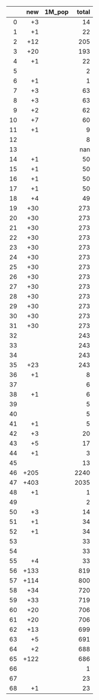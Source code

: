 |    |   new | 1M_pop   |   total |
|---:|------:|:---------|--------:|
|  0 |    +3 |          |      14 |
|  1 |    +1 |          |      22 |
|  2 |   +12 |          |     205 |
|  3 |   +20 |          |     193 |
|  4 |    +1 |          |      22 |
|  5 |       |          |       2 |
|  6 |    +1 |          |       1 |
|  7 |    +3 |          |      63 |
|  8 |    +3 |          |      63 |
|  9 |    +2 |          |      62 |
| 10 |    +7 |          |      60 |
| 11 |    +1 |          |       9 |
| 12 |       |          |       8 |
| 13 |       |          |     nan |
| 14 |    +1 |          |      50 |
| 15 |    +1 |          |      50 |
| 16 |    +1 |          |      50 |
| 17 |    +1 |          |      50 |
| 18 |    +4 |          |      49 |
| 19 |   +30 |          |     273 |
| 20 |   +30 |          |     273 |
| 21 |   +30 |          |     273 |
| 22 |   +30 |          |     273 |
| 23 |   +30 |          |     273 |
| 24 |   +30 |          |     273 |
| 25 |   +30 |          |     273 |
| 26 |   +30 |          |     273 |
| 27 |   +30 |          |     273 |
| 28 |   +30 |          |     273 |
| 29 |   +30 |          |     273 |
| 30 |   +30 |          |     273 |
| 31 |   +30 |          |     273 |
| 32 |       |          |     243 |
| 33 |       |          |     243 |
| 34 |       |          |     243 |
| 35 |   +23 |          |     243 |
| 36 |    +1 |          |       8 |
| 37 |       |          |       6 |
| 38 |    +1 |          |       6 |
| 39 |       |          |       5 |
| 40 |       |          |       5 |
| 41 |    +1 |          |       5 |
| 42 |    +3 |          |      20 |
| 43 |    +5 |          |      17 |
| 44 |    +1 |          |       3 |
| 45 |       |          |      13 |
| 46 |  +205 |          |    2240 |
| 47 |  +403 |          |    2035 |
| 48 |    +1 |          |       1 |
| 49 |       |          |       2 |
| 50 |    +3 |          |      14 |
| 51 |    +1 |          |      34 |
| 52 |    +1 |          |      34 |
| 53 |       |          |      33 |
| 54 |       |          |      33 |
| 55 |    +4 |          |      33 |
| 56 |  +133 |          |     819 |
| 57 |  +114 |          |     800 |
| 58 |   +34 |          |     720 |
| 59 |   +33 |          |     719 |
| 60 |   +20 |          |     706 |
| 61 |   +20 |          |     706 |
| 62 |   +13 |          |     699 |
| 63 |    +5 |          |     691 |
| 64 |    +2 |          |     688 |
| 65 |  +122 |          |     686 |
| 66 |       |          |       1 |
| 67 |       |          |      23 |
| 68 |    +1 |          |      23 |